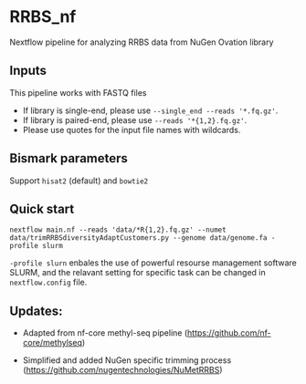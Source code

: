 # RRBS_nf
Nextflow pipeline for analyzing RRBS data from NuGen Ovation library

## Inputs
This pipeline works with FASTQ files
* If library is single-end, please use `--single_end --reads '*.fq.gz'`.
* If library is paired-end, please use `--reads '*{1,2}.fq.gz'`.
* Please use quotes for the input file names with wildcards.


## Bismark parameters
Support `hisat2` (default) and `bowtie2`

## Quick start
```nextflow main.nf --reads 'data/*R{1,2}.fq.gz' --numet data/trimRRBSdiversityAdaptCustomers.py --genome data/genome.fa -profile slurm```

`-profile slurn` enbales the use of powerful resourse management software SLURM, and the relavant setting for specific task can be changed in `nextflow.config` file.

## Updates:
* Adapted from nf-core methyl-seq pipeline (https://github.com/nf-core/methylseq)

* Simplified and added NuGen specific trimming process (https://github.com/nugentechnologies/NuMetRRBS)

